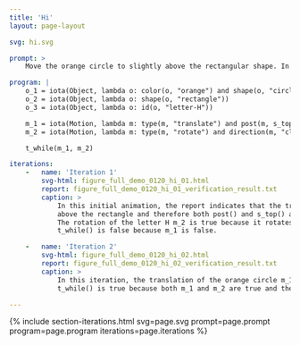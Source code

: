 ```yaml
---
title: 'Hi'
layout: page-layout

svg: hi.svg

prompt: >
    Move the orange circle to slightly above the rectangular shape. In the meantime, rotate the letter H clockwise by 90 degrees.

program: |
    o_1 = iota(Object, lambda o: color(o, "orange") and shape(o, "circle"))
    o_2 = iota(Object, lambda o: shape(o, "rectangle"))
    o_3 = iota(Object, lambda o: id(o, "letter-H"))

    m_1 = iota(Motion, lambda m: type(m, "translate") and post(m, s_top(o_1, o_2)) and agent(m, o_1))
    m_2 = iota(Motion, lambda m: type(m, "rotate") and direction(m, "clockwise") and magnitude(m, 90.0) and agent(m, o_3))

    t_while(m_1, m_2)

iterations:
    -   name: 'Iteration 1'
        svg-html: figure_full_demo_0120_hi_01.html
        report: figure_full_demo_0120_hi_01_verification_result.txt
        caption: >
            In this initial animation, the report indicates that the translation of the orange circle m_1 is false because the circle never reaches 
            above the rectangle and therefore both post() and s_top() are false. 
            The rotation of the letter H m_2 is true because it rotates 90 degrees clockwise.
            t_while() is false because m_1 is false.

    -   name: 'Iteration 2'
        svg-html: figure_full_demo_0120_hi_02.html
        report: figure_full_demo_0120_hi_02_verification_result.txt
        caption: >
            In this iteration, the translation of the orange circle m_1 has been corrected to reach above the rectangle shape and therefore m_1 is now true. 
            t_while() is true because both m_1 and m_2 are true and they overlap in time.

---
```



{% include section-iterations.html svg=page.svg prompt=page.prompt program=page.program iterations=page.iterations %}

